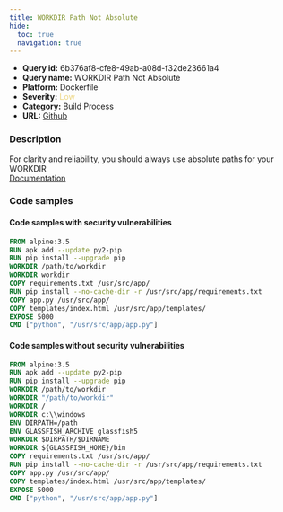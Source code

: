 ```yaml
---
title: WORKDIR Path Not Absolute
hide:
  toc: true
  navigation: true
---
```


<style>
  .highlight .hll {
    background-color: #ff171742;
  }
  .md-content {
    max-width: 1100px;
    margin: 0 auto;
  }
</style>

-   **Query id:** 6b376af8-cfe8-49ab-a08d-f32de23661a4
-   **Query name:** WORKDIR Path Not Absolute
-   **Platform:** Dockerfile
-   **Severity:** <span style="color:#edd57e">Low</span>
-   **Category:** Build Process
-   **URL:** [Github](https://github.com/Checkmarx/kics/tree/master/assets/queries/dockerfile/workdir_path_not_absolute)

### Description
For clarity and reliability, you should always use absolute paths for your WORKDIR<br>
[Documentation](https://docs.docker.com/develop/develop-images/dockerfile_best-practices/#workdir)

### Code samples
#### Code samples with security vulnerabilities
```dockerfile title="Positive test num. 1 - dockerfile file" hl_lines="5"
FROM alpine:3.5
RUN apk add --update py2-pip
RUN pip install --upgrade pip
WORKDIR /path/to/workdir
WORKDIR workdir
COPY requirements.txt /usr/src/app/
RUN pip install --no-cache-dir -r /usr/src/app/requirements.txt
COPY app.py /usr/src/app/
COPY templates/index.html /usr/src/app/templates/
EXPOSE 5000
CMD ["python", "/usr/src/app/app.py"]
```


#### Code samples without security vulnerabilities
```dockerfile title="Negative test num. 1 - dockerfile file"
FROM alpine:3.5
RUN apk add --update py2-pip
RUN pip install --upgrade pip
WORKDIR /path/to/workdir
WORKDIR "/path/to/workdir"
WORKDIR /
WORKDIR c:\\windows
ENV DIRPATH=/path
ENV GLASSFISH_ARCHIVE glassfish5
WORKDIR $DIRPATH/$DIRNAME
WORKDIR ${GLASSFISH_HOME}/bin
COPY requirements.txt /usr/src/app/
RUN pip install --no-cache-dir -r /usr/src/app/requirements.txt
COPY app.py /usr/src/app/
COPY templates/index.html /usr/src/app/templates/
EXPOSE 5000
CMD ["python", "/usr/src/app/app.py"]

```
